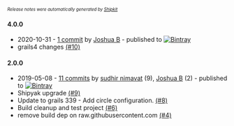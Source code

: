 <sup><sup>*Release notes were automatically generated by [Shipkit](http://shipkit.org/)*</sup></sup>

#### 4.0.0
 - 2020-10-31 - [1 commit](https://github.com/yakworks/quartz-config-scheduler/compare/v2.0.0...v4.0.0) by [Joshua B](https://github.com/basejump) - published to [![Bintray](https://img.shields.io/badge/Bintray-4.0.0-green.svg)](https://bintray.com/null/null/org.grails.plugins/4.0.0)
 - grails4 changes [(#10)](https://github.com/yakworks/quartz-config-scheduler/pull/10)

#### 2.0.0
 - 2019-05-08 - [11 commits](https://github.com/yakworks/quartz-config-scheduler/compare/v0.5...v2.0.0) by [sudhir nimavat](https://github.com/snimavat) (9), [Joshua B](https://github.com/basejump) (2) - published to [![Bintray](https://img.shields.io/badge/Bintray-2.0.0-green.svg)](https://bintray.com/null/null/org.grails.plugins/2.0.0)
 - Shipyak upgrade [(#9)](https://github.com/yakworks/quartz-config-scheduler/pull/9)
 - Update to grails 339 - Add circle configuration. [(#8)](https://github.com/yakworks/quartz-config-scheduler/pull/8)
 - Build cleanup and test project [(#6)](https://github.com/yakworks/quartz-config-scheduler/pull/6)
 - remove build dep on raw.githubusercontent.com [(#4)](https://github.com/yakworks/quartz-config-scheduler/issues/4)

